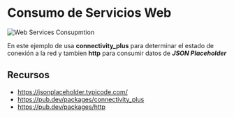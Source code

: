 # Consumo de Servicios Web

![Web Services Consupmtion](https://user-images.githubusercontent.com/25647254/180615012-9acf4504-3ed8-469c-a535-6a8cdda45bca.gif)

En este ejemplo de usa **connectivity_plus** para determinar el estado de conexión a la red y tambien **http** para consumir datos de ***JSON Placeholder***

## Recursos

- https://jsonplaceholder.typicode.com/
- https://pub.dev/packages/connectivity_plus
- https://pub.dev/packages/http

